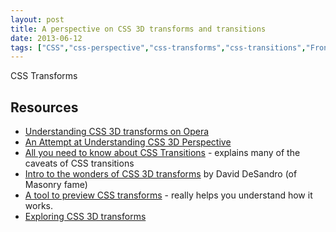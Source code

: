 ```yaml
---
layout: post
title: A perspective on CSS 3D transforms and transitions
date: 2013-06-12
tags: ["CSS","css-perspective","css-transforms","css-transitions","Front-end"]
---
```


CSS Transforms

## Resources

*   [Understanding CSS 3D transforms on Opera](http://dev.opera.com/articles/view/understanding-3d-transforms/)
*   [An Attempt at Understanding CSS 3D Perspective](http://www.ryancollins.me/?p=993)
*   [All you need to know about CSS Transitions](http://blog.alexmaccaw.com/css-transitions) - explains many of the caveats of CSS transitions
*   [Intro to the wonders of CSS 3D transforms](http://desandro.github.com/3dtransforms/docs/introduction.html) by David DeSandro (of Masonry fame)
*   [A tool to preview CSS transforms](http://codepen.io/captainbrosset/full/lHpnK) - really helps you understand how it works.
*   [Exploring CSS 3D transforms](http://rupl.github.io/unfold/)